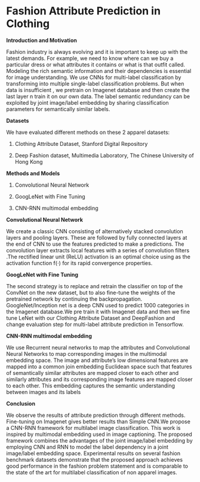 # Fashion Attribute Prediction in Clothing

**Introduction and Motivation**

Fashion industry is always evolving and it is important to
keep up with the latest demands. For example, we need to
know where can we buy a particular dress or what attributes
it contains or what is that outfit called. Modeling the rich
semantic information and their dependencies is essential for
image understanding.
We use CNNs for multi-label classification by transforming
into multiple single-label classification problems. But when
data is insufficient , we pretrain on Imagenet database and
then create the last layer n train it on our own data.
The label semantic redundancy can be exploited by joint
image/label embedding by sharing classification parameters
for semantically similar labels.

**Datasets**

We have evaluated different methods on these 2
apparel datasets:

1) Clothing Attribute Dataset, Stanford Digital
Repository

2) Deep Fashion dataset, Multimedia Laboratory,
The Chinese University of Hong Kong 

**Methods and Models**

1) Convolutional Neural Network 

2) GoogLeNet with Fine Tuning

3) CNN-RNN multimodal embedding

**Convolutional Neural Network**

We create a classic CNN consisting of alternatively stacked convolution layers and pooling layers. These are followed by
fully connected layers at the end of CNN to use the features predicted to make a predictions. The convolution layer
extracts local features with a series of convolution filters .The rectified linear unit (ReLU) activation is an optimal choice
using as the activation function f(⋅) for its rapid convergence properties.

**GoogLeNet with Fine Tuning**

The second strategy is to replace and retrain the classifier on top of the ConvNet on the new dataset, but to also fine-tune the
weights of the pretrained network by continuing the backpropagation. GoogleNet/Inception net is a deep CNN used to
predict 1000 categories in the Imagenet database.We pre train it with Imagenet data and then we fine tune LeNet with our
Clothing Attribute Dataset and DeepFashion and change evaluation step for multi-label attribute prediction in Tensorflow.

**CNN-RNN multimodal embedding**

We use Recurrent neural networks to map the
attributes and Convolutional Neural Networks to
map corresponding images in the multimodal
embedding space. The image and attribute’s low
dimensional features are mapped into a common
join embedding Euclidean space such that features
of semantically similar attributes are mapped closer
to each other and similarly attributes and its
corresponding image features are mapped closer to
each other. This embedding captures the semantic
understanding between images and its labels


**Conclusion**

We observe the results of attribute prediction through different methods. Fine-tuning on Imagenet gives better results than
Simple CNN.We propose a CNN-RNN framework for multilabel image classification. This work is inspired by multimodal
embedding used in image captioning. The proposed framework combines the advantages of the joint image/label
embedding by employing CNN and RNN to model the label dependency in a joint image/label embedding space.
Experimental results on several fashion benchmark datasets demonstrate that the proposed approach achieves good
performance in the fashion problem statement and is comparable to the state of the art for multilabel classification of non
apparel images.
